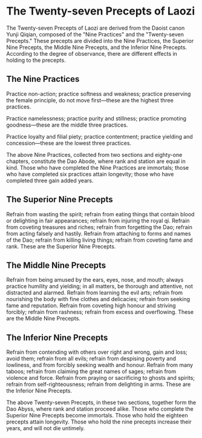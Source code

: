 # The Twenty-seven Precepts of Laozi

The Twenty-seven Precepts of Laozi are derived from the Daoist canon Yunji Qiqian, composed of the "Nine Practices" and the "Twenty-seven Precepts." These precepts are divided into the Nine Practices, the Superior Nine Precepts, the Middle Nine Precepts, and the Inferior Nine Precepts. According to the degree of observance, there are different effects in holding to the precepts.

## The Nine Practices  
Practice non-action; practice softness and weakness; practice preserving the female principle, do not move first—these are the highest three practices.

Practice namelessness; practice purity and stillness; practice promoting goodness—these are the middle three practices.

Practice loyalty and filial piety; practice contentment; practice yielding and concession—these are the lowest three practices.

The above Nine Practices, collected from two sections and eighty-one chapters, constitute the Dao Abode, where rank and station are equal in kind. Those who have completed the Nine Practices are immortals; those who have completed six practices attain longevity; those who have completed three gain added years.

## The Superior Nine Precepts  
Refrain from wasting the spirit; refrain from eating things that contain blood or delighting in fair appearances; refrain from injuring the royal qi. Refrain from coveting treasures and riches; refrain from forgetting the Dao; refrain from acting falsely and hastily. Refrain from attaching to forms and names of the Dao; refrain from killing living things; refrain from coveting fame and rank. These are the Superior Nine Precepts.

## The Middle Nine Precepts  
Refrain from being amused by the ears, eyes, nose, and mouth; always practice humility and yielding; in all matters, be thorough and attentive, not distracted and alarmed. Refrain from learning the evil arts; refrain from nourishing the body with fine clothes and delicacies; refrain from seeking fame and reputation. Refrain from coveting high honour and striving forcibly; refrain from rashness; refrain from excess and overflowing. These are the Middle Nine Precepts.

## The Inferior Nine Precepts  
Refrain from contending with others over right and wrong, gain and loss; avoid them; refrain from all evils; refrain from despising poverty and lowliness, and from forcibly seeking wealth and honour. Refrain from many taboos; refrain from claiming the great names of sages; refrain from violence and force. Refrain from praying or sacrificing to ghosts and spirits; refrain from self-righteousness; refrain from delighting in arms. These are the Inferior Nine Precepts.

The above Twenty-seven Precepts, in these two sections, together form the Dao Abyss, where rank and station proceed alike. Those who complete the Superior Nine Precepts become immortals. Those who hold the eighteen precepts attain longevity. Those who hold the nine precepts increase their years, and will not die untimely.
